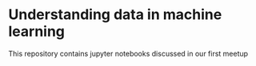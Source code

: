 # Understanding data in machine learning
This repository contains jupyter notebooks discussed in our first meetup
